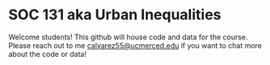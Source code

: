# SOC 131 aka Urban Inequalities
Welcome students! This github will house code and data for the course. Please reach out to me calvarez55@ucmerced.edu if you want to chat more about the code or data! 
